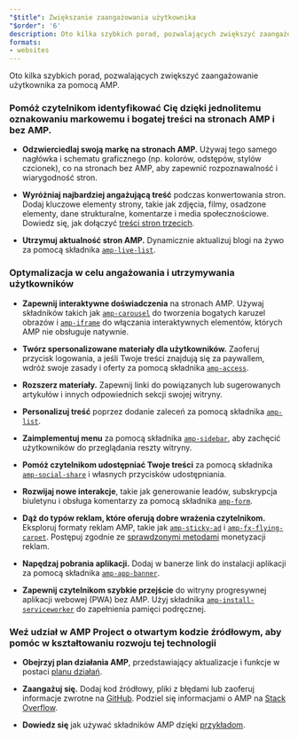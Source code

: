 ```yaml
---
"$title": Zwiększanie zaangażowania użytkownika
"$order": '6'
description: Oto kilka szybkich porad, pozwalających zwiększyć zaangażowanie użytkownika za pomocą AMP. Pomóż czytelnikom identyfikować Cię dzięki jednolitemu oznakowaniu markowemu i bogatej treści na stronach AMP i bez AMP.
formats:
- websites
---
```


Oto kilka szybkich porad, pozwalających zwiększyć zaangażowanie użytkownika za pomocą AMP.

### Pomóż czytelnikom identyfikować Cię dzięki jednolitemu oznakowaniu markowemu i bogatej treści na stronach AMP i bez AMP.

- **Odzwierciedlaj swoją markę na stronach AMP.** Używaj tego samego nagłówka i schematu graficznego (np. kolorów, odstępów, stylów czcionek), co na stronach bez AMP, aby zapewnić rozpoznawalność i wiarygodność stron.

- **Wyróżniaj najbardziej angażującą treść** podczas konwertowania stron. Dodaj kluczowe elementy strony, takie jak zdjęcia, filmy, osadzone elementy, dane strukturalne, komentarze i media społecznościowe. Dowiedz się, jak dołączyć [treści stron trzecich](../../../documentation/guides-and-tutorials/develop/media_iframes_3p/third_party_components.md).

- **Utrzymuj aktualność stron AMP.** Dynamicznie aktualizuj blogi na żywo za pomocą składnika [`amp-live-list`](../../../documentation/components/reference/amp-live-list.md).

### Optymalizacja w celu angażowania i utrzymywania użytkowników

- **Zapewnij interaktywne doświadczenia** na stronach AMP. Używaj składników takich jak [`amp-carousel`](../../../documentation/components/reference/amp-carousel.md) do tworzenia bogatych karuzel obrazów i [`amp-iframe`](../../../documentation/components/reference/amp-iframe.md) do włączania interaktywnych elementów, których AMP nie obsługuje natywnie.

- **Twórz spersonalizowane materiały dla użytkowników.** Zaoferuj przycisk logowania, a jeśli Twoje treści znajdują się za paywallem, wdróż swoje zasady i oferty za pomocą składnika [`amp-access`](../../../documentation/components/reference/amp-access.md).

- **Rozszerz materiały.** Zapewnij linki do powiązanych lub sugerowanych artykułów i innych odpowiednich sekcji swojej witryny.

- **Personalizuj treść** poprzez dodanie zaleceń za pomocą składnika [`amp-list`](../../../documentation/components/reference/amp-list.md).

- **Zaimplementuj menu** za pomocą składnika [`amp-sidebar`](../../../documentation/components/reference/amp-sidebar.md), aby zachęcić użytkowników do przeglądania reszty witryny.

- **Pomóż czytelnikom udostępniać Twoje treści** za pomocą składnika [`amp-social-share`](../../../documentation/components/reference/amp-social-share.md) i własnych przycisków udostępniania.

- **Rozwijaj nowe interakcje**, takie jak generowanie leadów, subskrypcja biuletynu i obsługa komentarzy za pomocą składnika [`amp-form`](../../../documentation/components/reference/amp-form.md).

- **Dąż do typów reklam, które oferują dobre wrażenia czytelnikom.** Eksploruj formaty reklam AMP, takie jak [`amp-sticky-ad`](../../../documentation/components/reference/amp-sticky-ad.md) i [`amp-fx-flying-carpet`](../../../documentation/components/reference/amp-fx-flying-carpet.md). Postępuj zgodnie ze [sprawdzonymi metodami](../../../documentation/guides-and-tutorials/develop/monetization/index.md) monetyzacji reklam.

- **Napędzaj pobrania aplikacji.** Dodaj w banerze link do instalacji aplikacji za pomocą składnika [`amp-app-banner`](../../../documentation/components/reference/amp-app-banner.md).

- **Zapewnij czytelnikom szybkie przejście** do witryny progresywnej aplikacji webowej (PWA) bez AMP. Użyj składnika [`amp-install-serviceworker`](../../../documentation/components/reference/amp-install-serviceworker.md) do zapełnienia pamięci podręcznej.

### Weź udział w AMP Project o otwartym kodzie źródłowym, aby pomóc w kształtowaniu rozwoju tej technologii

- **Obejrzyj plan działania AMP**, przedstawiający aktualizacje i funkcje w postaci [planu działań](../../../community/roadmap.html).

- **Zaangażuj się.** Dodaj kod źródłowy, pliki z błędami lub zaoferuj informacje zwrotne na [GitHub](https://github.com/ampproject/amphtml/blob/master/CONTRIBUTING.md). Podziel się informacjami o AMP na [Stack Overflow](https://stackoverflow.com/questions/tagged/amp-html).

- **Dowiedz się** jak używać składników AMP dzięki [przykładom](../../../documentation/examples/index.html).
